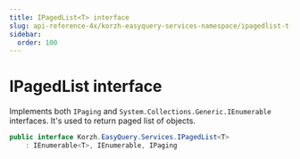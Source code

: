 ```yaml
---
title: IPagedList<T> interface
slug: api-reference-4x/korzh-easyquery-services-namespace/ipagedlist-t--interface
sidebar:
  order: 100
---
```

# IPagedList<T> interface

Implements both `IPaging` and `System.Collections.Generic.IEnumerable` interfaces.  It's used to return paged list of objects.
```csharp
public interface Korzh.EasyQuery.Services.IPagedList<T>
    : IEnumerable<T>, IEnumerable, IPaging

```
